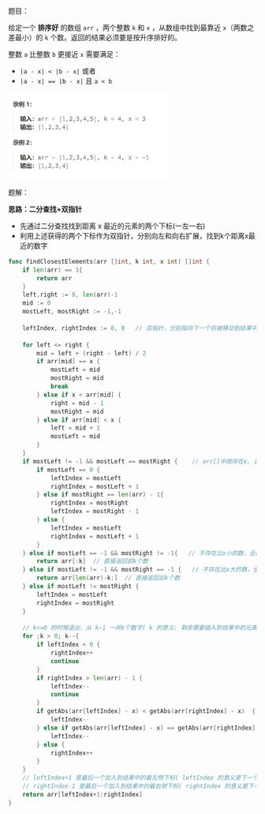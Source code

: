 题目：

给定一个 **排序好** 的数组 `arr` ，两个整数 `k` 和 `x` ，从数组中找到最靠近 `x`（两数之差最小）的 `k` 个数。返回的结果必须要是按升序排好的。

整数 `a` 比整数 `b` 更接近 `x` 需要满足：

- `|a - x| < |b - x|` 或者
- `|a - x| == |b - x|` 且 `a < b`

<img src="658.找到K个最接近的元素.assets/image-20231006205011071.png" alt="image-20231006205011071" style="zoom:67%;" />

题解：

**思路：二分查找+双指针**

- 先通过二分查找找到距离 x 最近的元素的两个下标(一左一右)
- 利用上述获得的两个下标作为双指针，分别向左和向右扩展，找到k个距离x最近的数字

```go
func findClosestElements(arr []int, k int, x int) []int { 
    if len(arr) == 1{
        return arr
    }
    left,right := 0, len(arr)-1
    mid := 0
    mostLeft, mostRight := -1,-1

    leftIndex, rightIndex := 0, 0   // 双指针，分别指向下一个将被移动到结果中的元素

    for left <= right {
        mid = left + (right - left) / 2
        if arr[mid] == x {
            mostLeft = mid
            mostRight = mid
            break
        } else if x < arr[mid] {
            right = mid - 1
            mostRight = mid
        } else if arr[mid] < x {
            left = mid + 1
            mostLeft = mid
        }
    }
    if mostLeft != -1 && mostLeft == mostRight {    // arr[]中就存在x, 因此 mostLeft == mostRight == x出现的位置
        if mostLeft == 0 {
            leftIndex = mostLeft
            rightIndex = mostLeft + 1
        } else if mostRight == len(arr) - 1{
            rightIndex = mostRight
            leftIndex = mostRight - 1
        } else {
            leftIndex = mostLeft
            rightIndex = mostLeft + 1
        }
    } else if mostLeft == -1 && mostRight != -1{   // 不存在比x小的数，全部都大于x
        return arr[:k]  // 直接返回前k个数
    } else if mostLeft != -1 && mostRight == -1 {   // 不存在比x大的数，全部都小于x
        return arr[len(arr)-k:]  // 直接返回后k个数
    } else if mostLeft != mostRight {
        leftIndex = mostLeft
        rightIndex = mostRight
    }

    // k<=0 的时候退出，从 k~1 一共k个数字( k 的意义: 剩余需要插入到结果中的元素个数, 因此 k==1 是最后一个, k==0 时已经不在需要继续插入)
    for ;k > 0; k--{
        if leftIndex < 0 {
            rightIndex++
            continue
        }
        if rightIndex > len(arr) - 1 {
            leftIndex--
            continue
        }
        if getAbs(arr[leftIndex] - x) < getAbs(arr[rightIndex] - x)  {
            leftIndex--
        } else if getAbs(arr[leftIndex] - x) == getAbs(arr[rightIndex] - x) && leftIndex < rightIndex {
            leftIndex--
        } else { 
            rightIndex++       
        }
    }
    // leftIndex+1 是最后一个加入到结果中的最左侧下标( leftIndex 的意义是下一个将被加入到结果中的左侧下标)
    // rightIndex-1 是最后一个加入到结果中的最右侧下标( rightIndex 的意义是下一个将被加入到结果中的右侧下标)
    return arr[leftIndex+1:rightIndex]  
}
```

